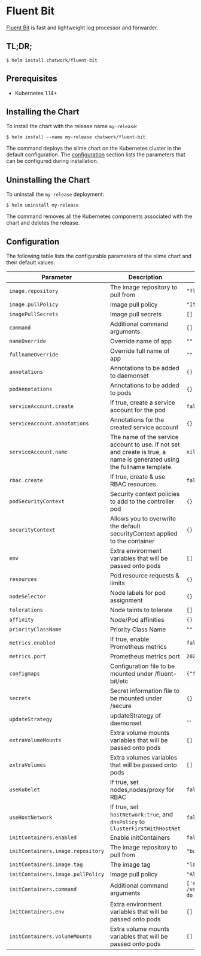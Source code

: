 # Fluent Bit

[Fluent Bit](https://fluentbit.io/) is fast and lightweight log processor and forwarder.

## TL;DR;

```
$ helm install chatwork/fluent-bit
```

## Prerequisites

* Kubernetes 1.14+

## Installing the Chart

To install the chart with the release name `my-release`:

```
$ helm install --name my-release chatwork/fluent-bit
```

The command deploys the slime chart on the Kubernetes cluster in the default configuration. The [configuration](https://github.com/chatwork/charts/tree/master/fluent-bit#configuration) section lists the parameters that can be configured during installation.

## Uninstalling the Chart

To uninstall the `my-release` deployment:

```
$ helm uninstall my-release
```

The command removes all the Kubernetes components associated with the chart and deletes the release.

## Configuration

The following table lists the configurable parameters of the slime chart and their default values.

|  Parameter | Description | Default |
| --- | --- | --- |
| `image.repository` | The image repository to pull from | `"fluent/fluent-bit"` |
| `image.pullPolicy` | Image pull policy | `"IfNotPresent` |
| `imagePullSecrets` | Image pull secrets | `[]` |
| `command` | Additional command arguments | `[]` |
| `nameOverride` | Override name of app | `""` |
| `fullnameOverride` | Override full name of app | `""` |
| `annotations` | Annotations to be added to daemonset | `{}` |
| `podAnnotations` | Annotations to be added to pods | `{}` |
| `serviceAccount.create` | If true, create a service account for the pod | `false` |
| `serviceAccount.annotations` | Annotations for the created service account | `{}` |
| `serviceAccount.name` | The name of the service account to use. If not set and create is true, a name is generated using the fullname template. | `nil` |
| `rbac.create` | If true, create & use RBAC resources | `false` |
| `podSecurityContext` | Security context policies to add to the controller pod | `{}` |
| `securityContext` | Allows you to overwrite the default securityContext applied to the container | `{}` |
| `env` | Extra environment variables that will be passed onto pods | `[]` |
| `resources` | Pod resource requests & limits | `{}` |
| `nodeSelector` | Node labels for pod assignment | `{}` |
| `tolerations` | Node taints to tolerate | `[]` |
| `affinity` | Node/Pod affinities | `{}` |
| `priorityClassName` | Priority Class Name | `""` |
| `metrics.enabled` | If true, enable Prometheus metrics | `false` |
| `metrics.port` | Prometheus metrics port | `2020` |
| `configmaps` | Configuration file to be mounted under /fluent-bit/etc | `{"fluent-bit.conf":"..."}` |
| `secrets` | Secret information file to be mounted under /secure | `{}` |
| `updateStrategy` | updateStrategy of daemonset | ... |
| `extraVolumeMounts` | Extra volume mounts variables that will be passed onto pods | `[]` |
| `extraVolumes` | Extra volumes variables that will be passed onto pods | `[]` |
| `useKubelet` | If true, set nodes,nodes/proxy for RBAC | `false` |
| `useHostNetwork` | If true, set `hostNetwork:true`, and `dnsPolicy` to `ClusterFirstWithHostNet` | `false` |
| `initContainers.enabled` | Enable initContainers | `false` |
| `initContainers.image.repository` | The image repository to pull from | `"busybox"` |
| `initContainers.image.tag` | The image tag | `"latest"` |
| `initContainers.image.pullPolicy` | Image pull policy | `"Always` |
| `initContainers.command` | Additional command arguments | `['sh', '-c', "until nslookup fluentd-forward.$(cat /var/run/secrets/kubernetes.io/serviceaccount/namespace).svc.cluster.local; do echo waiting for fluentd-forward; sleep 2; done"]`|
| `initContainers.env` | Extra environment variables that will be passed onto pods | `[]` |
| `initContainers.volumeMounts` | Extra volume mounts variables that will be passed onto pods | `[]` |

